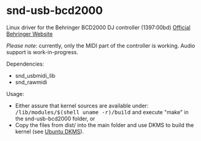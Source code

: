 snd-usb-bcd2000
===============

Linux driver for the Behringer BCD2000 DJ controller (1397:00bd) [Official Behringer Website](http://www.behringer.com/EN/Products/BCD2000.aspx)

*Please note*: currently, only the MIDI part of the controller is working.
Audio support is work-in-progress.

Dependencies:

* snd_usbmidi_lib
* snd_rawmidi

Usage:

* Either assure that kernel sources are available under:
  <tt>/lib/modules/$(shell uname -r)/build</tt>
  and execute "make" in the snd-usb-bcd2000 folder, or
* Copy the files from dist/ into the main folder and use DKMS to build the
  kernel (see [Ubuntu DKMS](https://help.ubuntu.com/community/DKMS)).